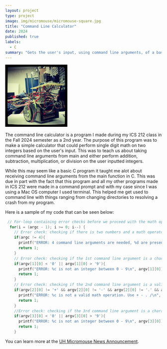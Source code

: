 ```yaml
---
layout: project
type: project
image: img/micromouse/micromouse-square.jpg
title: "Command Line Calculator"
date: 2024
published: true
labels:
  - C
summary: "Gets the user's input, using command line arguments, of a basic single digit math operation and calculates it. Uses array of pointers to make an array of functions to store functions within an array."
---
```


<div class="text-center p-4">
  <img width="200px" src="../img/micromouse/micromouse-robot.png" class="img-thumbnail" >
</div>

The command line calculator is a program I made during my ICS 212 class in the Fall 2024 semester as a 2nd year. The purpose of this program was to make a simple calculator that could perform single digit math on two integers based on the user's input. This was to teach us about taking command line arguments from main and either perform addition, subtraction, multiplication, or division on the user inputted integers.

While this may seem like a basic C program it taught me alot about receiving command line arguments from the main function in C. This was due in part with the fact that this program and all my other programs made in ICS 212 were made in a command prompt and with my case since I was using a Mac OS computer I used terminal. This helped me get used to command line with things ranging from changing directories to resolving a crash from my program.

Here is a sample of my code that can be seen below:

```c
 // For-loop containing error checks before we proceed with the math operation
  for(i = (argc - 1); i >= 0; i--) {
    // Error check: checking if there is two numbers and a math operator present in the command line argument
    if(argc != 4){
      printf("ERROR: 4 command line arguments are needed, %d are present\n", argc);
      return 1;
    }
    // Error check: checking if the 1st command line argument is a character between '0' and '9'
    if(argv[1][0] < '0' || argv[1][0] > '9'){
      printf("ERROR: %c is not an integer between 0 - 9\n", argv[1][0]);
      return 1;
    }
    // Error check: checking if the 2nd command line argument is a valid math operation symbol
    if(argv[2][0] != '+' && argv[2][0] != '-' && argv[2][0] != '.' && argv[2][0] != '/'){
      printf("ERROR: %c is not a valid math operation. Use + - . /\n", argv[2][0]);
      return 1;
    }
    //Error check: checking if the 3rd command line argument is a character between '0' and '9'
    if(argv[3][0] < '0' || argv[3][0] > '9'){
      printf("ERROR: %c is not an integer between 0 - 9\n", argv[3][0]);
      return 1;
    }
```

You can learn more at the [UH Micromouse News Announcement](https://manoa.hawaii.edu/news/article.php?aId=2857).
